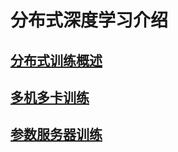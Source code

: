 # 分布式深度学习介绍

## [分布式训练概述](https://www.paddlepaddle.org.cn/tutorials/projectdetail/511818)


## [多机多卡训练](https://www.paddlepaddle.org.cn/tutorials/projectdetail/479613)


## [参数服务器训练](https://www.paddlepaddle.org.cn/tutorials/projectdetail/487871)

